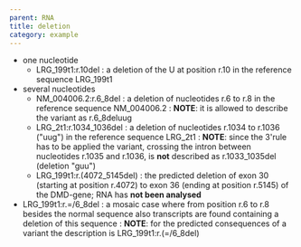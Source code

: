 ```yaml
---
parent: RNA
title: deletion
category: example
---
```


*	one nucleotide
	*	LRG_199t1:r.10del
	:	a deletion of the U at position r.10 in the reference sequence LRG_199t1
*	several nucleotides
	*	NM_004006.2:r.6_8del
	:	a deletion of nucleotides r.6 to r.8 in the reference sequence NM_004006.2
	:	**NOTE**: it is allowed to describe the variant as r.6_8deluug
	*	LRG_2t1:r.1034_1036del
	:	a deletion of nucleotides r.1034 to r.1036 ("uug") in the reference sequence LRG_2t1
	:	**NOTE**: since the 3'rule has to be applied the variant, crossing the intron between nucleotides r.1035 and r.1036, is **not** described as r.1033_1035del (deletion "guu")
	*	LRG_199t1:r.(4072_5145del)
	:	the predicted deletion of exon 30 (starting at position r.4072) to exon 36 (ending at position r.5145) of the DMD-gene; RNA has **not been analysed**
*	LRG_199t1:r.=/6_8del
	:	a mosaic case where from position r.6 to r.8 besides the normal sequence also transcripts are found containing a deletion of this sequence
	: **NOTE**:	for the predicted consequences of a variant the description is LRG_199t1:r.(=/6_8del)
	
